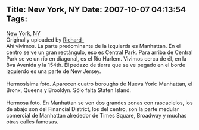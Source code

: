 Title: New York, NY
Date: 2007-10-07 04:13:54
Tags: 
---
<a href="http://www.flickr.com/photos/richardspics/87446951/" title="photo sharing"><img src="http://farm1.static.flickr.com/36/87446951_d438474121_m.jpg" alt=""/></a><br/><a href="http://www.flickr.com/photos/richardspics/87446951/">New York, NY</a>
<br/>
Originally uploaded by <a href="http://www.flickr.com/people/richardspics/">Richard-</a>
<br clear="all"/>Ahí vivimos. La parte predominante de la izquierda es Manhattan. En el centro se ve un gran rectángulo, eso es Central Park. Para arriba de Central Park se ve un río en diagonal, es el Río Harlem. Vivimos cerca de él, en la 8va Avenida y la 154th. El pedazo de tierra que se ve pegado en el borde izquierdo es una parte de New Jersey.<br/><br/>
Hermosísima foto. Aparecen cuatro boroughs de Nueva York: Manhattan, el Bronx, Queens y Brooklyn. Sólo falta Staten Island.<br/><br/>
Hermosa foto. En Manhattan se ven dos grandes zonas con rascacielos, los de abajo son del Financial District, los del centro, son la parte medular comercial de Manhattan alrededor de Times Square, Broadway y muchas otras calles famosas.

